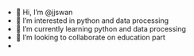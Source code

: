 - 👋 Hi, I’m @jjswan
- 👀 I’m interested in python and data processing
- 🌱 I’m currently learning python and data processing
- 💞️ I’m looking to collaborate on education part
- 

<!---
jjswan/jjswan is a ✨ special ✨ repository because its `README.md` (this file) appears on your GitHub profile.
You can click the Preview link to take a look at your changes.
--->

